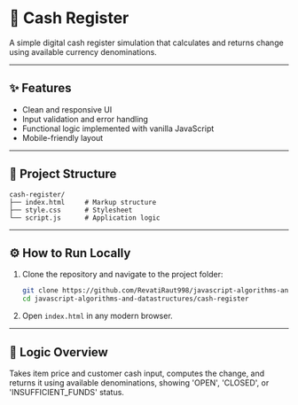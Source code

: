 # 🧠 Cash Register

A simple digital cash register simulation that calculates and returns change using available currency denominations.

---

## ✨ Features

- Clean and responsive UI  
- Input validation and error handling  
- Functional logic implemented with vanilla JavaScript  
- Mobile-friendly layout  

---

## 📁 Project Structure

```
cash-register/
├── index.html     # Markup structure  
├── style.css      # Stylesheet  
└── script.js      # Application logic  
```

---

## ⚙️ How to Run Locally

1. Clone the repository and navigate to the project folder:

   ```bash
   git clone https://github.com/RevatiRaut998/javascript-algorithms-and-datastructures.git
   cd javascript-algorithms-and-datastructures/cash-register
   ```

2. Open `index.html` in any modern browser.

---

## 🧠 Logic Overview

Takes item price and customer cash input, computes the change, and returns it using available denominations, showing 'OPEN', 'CLOSED', or 'INSUFFICIENT_FUNDS' status.


